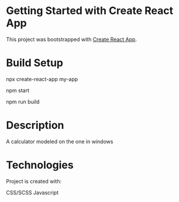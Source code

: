 # Getting Started with Create React App

This project was bootstrapped with [Create React App](https://github.com/facebook/create-react-app).

# Build Setup

npx create-react-app my-app

npm start

npm run build

# Description

A calculator modeled on the one in windows

# Technologies
Project is created with:

CSS/SCSS
Javascript
